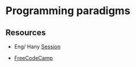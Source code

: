 # Programming paradigms

## Resources

- Eng/ Hany [Session](https://drive.google.com/file/d/1cey50WFYm50H6blVIZt11bfTAckKlnly/view?usp=drive_link)

- [FreeCodeCamp](https://www.freecodecamp.org/news/an-introduction-to-programming-paradigms/)

